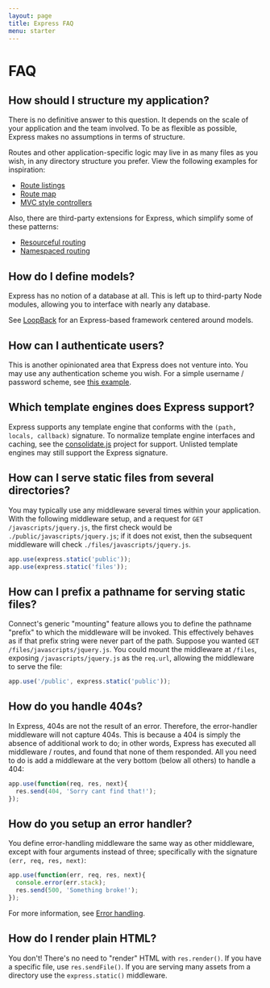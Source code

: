 ```yaml
---
layout: page
title: Express FAQ
menu: starter
---
```


# FAQ

## How should I structure my application?

There is no definitive answer to this question. It depends 
on the scale of your application and the team involved. To be as
flexible as possible, Express makes no assumptions in terms of structure.

Routes and other application-specific logic may live in as many files
as you wish, in any directory structure you prefer. View the following
examples for inspiration:

* [Route listings](https://github.com/strongloop/express/blob/master/examples/route-separation/index.js#L19)
* [Route map](https://github.com/strongloop/express/blob/master/examples/route-map/index.js#L47)
* [MVC style controllers](https://github.com/strongloop/express/tree/master/examples/mvc)

Also, there are third-party extensions for Express, which simplify some of these patterns:

* [Resourceful routing](https://github.com/expressjs/express-resource)
* [Namespaced routing](https://github.com/expressjs/express-namespace)

## How do I define models?

Express has no notion of a database at all. This is
left up to third-party Node modules, allowing you to
interface with nearly any database.

See [LoopBack](http://loopback.io) for an Express-based framework centered around models.

## How can I authenticate users?

This is another opinionated area that Express does not
venture into.  You may use any authentication scheme you wish.
For a simple username / password scheme, see [this example](https://github.com/strongloop/express/tree/master/examples/auth).


## Which template engines does Express support?

Express supports any template engine that conforms with the `(path, locals, callback)` signature.
To normalize template engine interfaces and caching, see the
[consolidate.js](https://github.com/visionmedia/consolidate.js)
project for support. Unlisted template engines may still support the Express signature.

## How can I serve static files from several directories?

You may typically use any middleware several times 
within your application. With the following middleware setup, and a request
for `GET /javascripts/jquery.js`, the first check would be `./public/javascripts/jquery.js`;
if it does not exist, then the subsequent middleware will check `./files/javascripts/jquery.js`.

~~~js
app.use(express.static('public'));
app.use(express.static('files'));
~~~

## How can I prefix a pathname for serving static files?

Connect's generic "mounting" feature allows you to define
the pathname "prefix" to which the middleware will be invoked.
This effectively behaves as if that prefix string were never
part of the path. Suppose you wanted `GET /files/javascripts/jquery.js`.
You could mount the middleware at `/files`, exposing `/javascripts/jquery.js`
as the `req.url`, allowing the middleware to serve the file:

~~~js
app.use('/public', express.static('public'));
~~~

## How do you handle 404s?

In Express, 404s are not the result of an error. Therefore,
the error-handler middleware will not capture 404s. This is
because a 404 is simply the absence of additional work to do;
in other words, Express has executed all middleware / routes,
and found that none of them responded. All you need to
do is add a middleware at the very bottom (below all others)
to handle a 404:

~~~js
app.use(function(req, res, next){
  res.send(404, 'Sorry cant find that!');
});
~~~

## How do you setup an error handler?

You define error-handling middleware the same way as other middleware,
except with four arguments instead of three; specifically with the signature `(err, req, res, next)`:


~~~js
app.use(function(err, req, res, next){
  console.error(err.stack);
  res.send(500, 'Something broke!');
});
~~~

For more information, see [Error handling](/guide/error-handling.html).

## How do I render plain HTML?

You don't! There's no need to "render" HTML with `res.render()`.
If you have a specific file, use `res.sendFile()`.
If you are serving many assets from a directory use the `express.static()`
middleware.
